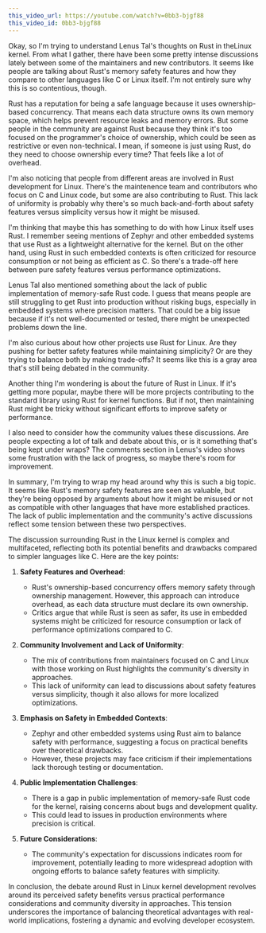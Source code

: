 ```yaml
---
this_video_url: https://youtube.com/watch?v=0bb3-bjgf88
this_video_id: 0bb3-bjgf88
---
```

<think>
Okay, so I'm trying to understand Lenus Tal's thoughts on Rust in theLinux kernel. From what I gather, there have been some pretty intense discussions lately between some of the maintainers and new contributors. It seems like people are talking about Rust's memory safety features and how they compare to other languages like C or Linux itself. I'm not entirely sure why this is so contentious, though.

Rust has a reputation for being a safe language because it uses ownership-based concurrency. That means each data structure owns its own memory space, which helps prevent resource leaks and memory errors. But some people in the community are against Rust because they think it's too focused on the programmer's choice of ownership, which could be seen as restrictive or even non-technical. I mean, if someone is just using Rust, do they need to choose ownership every time? That feels like a lot of overhead.

I'm also noticing that people from different areas are involved in Rust development for Linux. There's the maintenence team and contributors who focus on C and Linux code, but some are also contributing to Rust. This lack of uniformity is probably why there's so much back-and-forth about safety features versus simplicity versus how it might be misused.

I'm thinking that maybe this has something to do with how Linux itself uses Rust. I remember seeing mentions of Zephyr and other embedded systems that use Rust as a lightweight alternative for the kernel. But on the other hand, using Rust in such embedded contexts is often criticized for resource consumption or not being as efficient as C. So there's a trade-off here between pure safety features versus performance optimizations.

Lenus Tal also mentioned something about the lack of public implementation of memory-safe Rust code. I guess that means people are still struggling to get Rust into production without risking bugs, especially in embedded systems where precision matters. That could be a big issue because if it's not well-documented or tested, there might be unexpected problems down the line.

I'm also curious about how other projects use Rust for Linux. Are they pushing for better safety features while maintaining simplicity? Or are they trying to balance both by making trade-offs? It seems like this is a gray area that's still being debated in the community.

Another thing I'm wondering is about the future of Rust in Linux. If it's getting more popular, maybe there will be more projects contributing to the standard library using Rust for kernel functions. But if not, then maintaining Rust might be tricky without significant efforts to improve safety or performance.

I also need to consider how the community values these discussions. Are people expecting a lot of talk and debate about this, or is it something that's being kept under wraps? The comments section in Lenus's video shows some frustration with the lack of progress, so maybe there's room for improvement.

In summary, I'm trying to wrap my head around why this is such a big topic. It seems like Rust's memory safety features are seen as valuable, but they're being opposed by arguments about how it might be misused or not as compatible with other languages that have more established practices. The lack of public implementation and the community's active discussions reflect some tension between these two perspectives.
</think>

The discussion surrounding Rust in the Linux kernel is complex and multifaceted, reflecting both its potential benefits and drawbacks compared to simpler languages like C. Here are the key points:

1. **Safety Features and Overhead**: 
   - Rust's ownership-based concurrency offers memory safety through ownership management. However, this approach can introduce overhead, as each data structure must declare its own ownership.
   - Critics argue that while Rust is seen as safer, its use in embedded systems might be criticized for resource consumption or lack of performance optimizations compared to C.

2. **Community Involvement and Lack of Uniformity**:
   - The mix of contributions from maintainers focused on C and Linux with those working on Rust highlights the community's diversity in approaches.
   - This lack of uniformity can lead to discussions about safety features versus simplicity, though it also allows for more localized optimizations.

3. **Emphasis on Safety in Embedded Contexts**:
   - Zephyr and other embedded systems using Rust aim to balance safety with performance, suggesting a focus on practical benefits over theoretical drawbacks.
   - However, these projects may face criticism if their implementations lack thorough testing or documentation.

4. **Public Implementation Challenges**:
   - There is a gap in public implementation of memory-safe Rust code for the kernel, raising concerns about bugs and development quality.
   - This could lead to issues in production environments where precision is critical.

5. **Future Considerations**:
   - The community's expectation for discussions indicates room for improvement, potentially leading to more widespread adoption with ongoing efforts to balance safety features with simplicity.

In conclusion, the debate around Rust in Linux kernel development revolves around its perceived safety benefits versus practical performance considerations and community diversity in approaches. This tension underscores the importance of balancing theoretical advantages with real-world implications, fostering a dynamic and evolving developer ecosystem.
